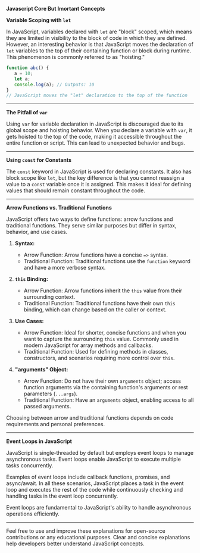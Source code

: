 **Javascript Core But Imortant Concepts**

**Variable Scoping with `let`**

In JavaScript, variables declared with `let` are "block" scoped, which means they are limited in visibility to the block of code in which they are defined. However, an interesting behavior is that JavaScript moves the declaration of `let` variables to the top of their containing function or block during runtime. This phenomenon is commonly referred to as "hoisting."

```javascript
function abc() {
   a = 10;
   let a;
   console.log(a); // Outputs: 10
}
// JavaScript moves the "let" declaration to the top of the function
```

---

**The Pitfall of `var`**

Using `var` for variable declaration in JavaScript is discouraged due to its global scope and hoisting behavior. When you declare a variable with `var`, it gets hoisted to the top of the code, making it accessible throughout the entire function or script. This can lead to unexpected behavior and bugs.

---

**Using `const` for Constants**

The `const` keyword in JavaScript is used for declaring constants. It also has block scope like `let`, but the key difference is that you cannot reassign a value to a `const` variable once it is assigned. This makes it ideal for defining values that should remain constant throughout the code.

---

**Arrow Functions vs. Traditional Functions**

JavaScript offers two ways to define functions: arrow functions and traditional functions. They serve similar purposes but differ in syntax, behavior, and use cases.

1. **Syntax:**

   - Arrow Function: Arrow functions have a concise `=>` syntax.
   - Traditional Function: Traditional functions use the `function` keyword and have a more verbose syntax.

2. **`this` Binding:**

   - Arrow Function: Arrow functions inherit the `this` value from their surrounding context.
   - Traditional Function: Traditional functions have their own `this` binding, which can change based on the caller or context.

3. **Use Cases:**

   - Arrow Function: Ideal for shorter, concise functions and when you want to capture the surrounding `this` value. Commonly used in modern JavaScript for array methods and callbacks.
   - Traditional Function: Used for defining methods in classes, constructors, and scenarios requiring more control over `this`.

4. **"arguments" Object:**

   - Arrow Function: Do not have their own `arguments` object; access function arguments via the containing function's arguments or rest parameters (`...args`).
   - Traditional Function: Have an `arguments` object, enabling access to all passed arguments.

Choosing between arrow and traditional functions depends on code requirements and personal preferences.

---

**Event Loops in JavaScript**

JavaScript is single-threaded by default but employs event loops to manage asynchronous tasks. Event loops enable JavaScript to execute multiple tasks concurrently.

Examples of event loops include callback functions, promises, and async/await. In all these scenarios, JavaScript places a task in the event loop and executes the rest of the code while continuously checking and handling tasks in the event loop concurrently.

Event loops are fundamental to JavaScript's ability to handle asynchronous operations efficiently.

---

Feel free to use and improve these explanations for open-source contributions or any educational purposes. Clear and concise explanations help developers better understand JavaScript concepts.
